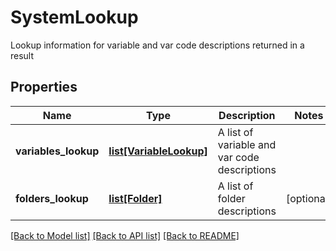 # SystemLookup

Lookup information for variable and var code descriptions returned in a result
## Properties
Name | Type | Description | Notes
------------ | ------------- | ------------- | -------------
**variables_lookup** | [**list[VariableLookup]**](VariableLookup.md) | A list of variable and var code descriptions | 
**folders_lookup** | [**list[Folder]**](Folder.md) | A list of folder descriptions | [optional] 

[[Back to Model list]](../README.md#documentation-for-models) [[Back to API list]](../README.md#documentation-for-api-endpoints) [[Back to README]](../README.md)


